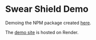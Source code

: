 # Swear Shield Demo

Demoing the NPM package created [here](https://github.com/EpiXCoder/ACS3310-SwearShield).

The [demo site](https://swear-shield-demo.onrender.com/) is hosted on Render.
